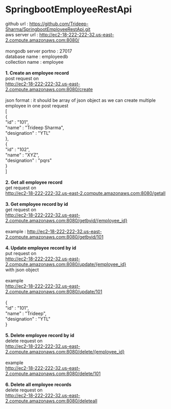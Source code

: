 # SpringbootEmployeeRestApi  <br />
github url : https://github.com/Trideep-Sharma/SpringbootEmployeeRestApi.git  <br />
aws server url : http://ec2-18-222-222-32.us-east-2.compute.amazonaws.com:8080/  <br />
  <br />
mongodb server portno : 27017  <br />
database name : employeedb  <br />
collection name : employee   <br />
  <br />
**1. Create an employee record**  <br />
    post request on  <br />
    http://ec2-18-222-222-32.us-east-2.compute.amazonaws.com:8080/create  <br />
<br />
    json format : it should be array of json object as we can create multiple employee in one post request  <br />
        [  <br />
	        {  <br />
		        "id" : "101",  <br />
		        "name" : "Trideep Sharma",   <br />
		        "designation" : "YTL"  <br />
	        },  <br />
            {  <br />
                "id" : "102",  <br />
                "name" : "XYZ",  <br />
                "designation" : "pqrs" <br /> 
            }  <br />
        ]  <br />
  <br />
**2. Get all employee record**  <br />
    get request on   <br />
    http://ec2-18-222-222-32.us-east-2.compute.amazonaws.com:8080/getall  <br />
  <br />
**3. Get employee record by id**  <br />
    get request on  <br />
    http://ec2-18-222-222-32.us-east-2.compute.amazonaws.com:8080/getbyid/{employee_id}  <br />
<br />
    example : http://ec2-18-222-222-32.us-east-2.compute.amazonaws.com:8080/getbyid/101  <br />
<br />
**4. Update employee record by id**  <br />
    put request on <br />
    http://ec2-18-222-222-32.us-east-2.compute.amazonaws.com:8080/update/{employee_id}  <br />
    with json object <br />
<br />
    example <br />
    http://ec2-18-222-222-32.us-east-2.compute.amazonaws.com:8080/update/101  <br />
    <br />
        {<br />
	        "id" : "101",  <br />
	        "name" : "Trideep",   <br />
	        "designation" : "YTL"  <br />
	    } <br />
<br />
**5. Delete employee record by id**  <br />
    delete request on  <br />
    http://ec2-18-222-222-32.us-east-2.compute.amazonaws.com:8080/delete/{employee_id}  <br />
     <br />
    example  <br /> 
    http://ec2-18-222-222-32.us-east-2.compute.amazonaws.com:8080/delete/101  <br />
<br />
**6. Delete all employee records**  <br />
    delete request on  <br />
    http://ec2-18-222-222-32.us-east-2.compute.amazonaws.com:8080/deleteall  <br />